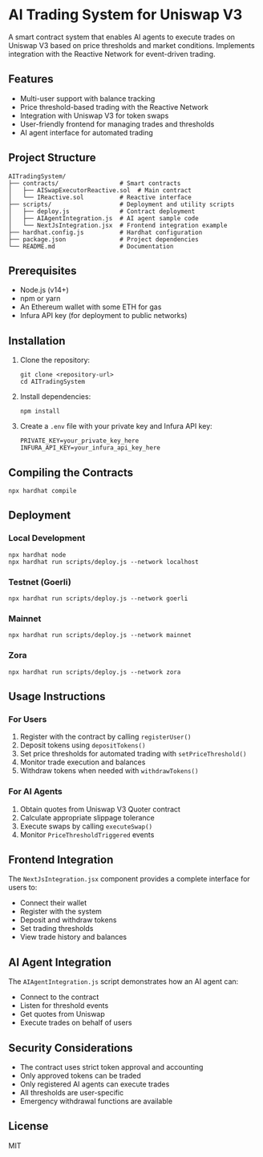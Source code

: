 # AI Trading System for Uniswap V3

A smart contract system that enables AI agents to execute trades on Uniswap V3 based on price thresholds and market conditions. Implements integration with the Reactive Network for event-driven trading.

## Features

- Multi-user support with balance tracking
- Price threshold-based trading with the Reactive Network
- Integration with Uniswap V3 for token swaps
- User-friendly frontend for managing trades and thresholds
- AI agent interface for automated trading

## Project Structure

```
AITradingSystem/
├── contracts/                 # Smart contracts
│   ├── AISwapExecutorReactive.sol  # Main contract
│   └── IReactive.sol          # Reactive interface
├── scripts/                   # Deployment and utility scripts
│   ├── deploy.js              # Contract deployment
│   ├── AIAgentIntegration.js  # AI agent sample code
│   └── NextJsIntegration.jsx  # Frontend integration example
├── hardhat.config.js          # Hardhat configuration
├── package.json               # Project dependencies
└── README.md                  # Documentation
```

## Prerequisites

- Node.js (v14+)
- npm or yarn
- An Ethereum wallet with some ETH for gas
- Infura API key (for deployment to public networks)

## Installation

1. Clone the repository:
   ```
   git clone <repository-url>
   cd AITradingSystem
   ```

2. Install dependencies:
   ```
   npm install
   ```

3. Create a `.env` file with your private key and Infura API key:
   ```
   PRIVATE_KEY=your_private_key_here
   INFURA_API_KEY=your_infura_api_key_here
   ```

## Compiling the Contracts

```
npx hardhat compile
```

## Deployment

### Local Development
```
npx hardhat node
npx hardhat run scripts/deploy.js --network localhost
```

### Testnet (Goerli)
```
npx hardhat run scripts/deploy.js --network goerli
```

### Mainnet
```
npx hardhat run scripts/deploy.js --network mainnet
```

### Zora
```
npx hardhat run scripts/deploy.js --network zora
```

## Usage Instructions

### For Users

1. Register with the contract by calling `registerUser()`
2. Deposit tokens using `depositTokens()`
3. Set price thresholds for automated trading with `setPriceThreshold()`
4. Monitor trade execution and balances
5. Withdraw tokens when needed with `withdrawTokens()`

### For AI Agents

1. Obtain quotes from Uniswap V3 Quoter contract
2. Calculate appropriate slippage tolerance
3. Execute swaps by calling `executeSwap()`
4. Monitor `PriceThresholdTriggered` events

## Frontend Integration

The `NextJsIntegration.jsx` component provides a complete interface for users to:

- Connect their wallet
- Register with the system
- Deposit and withdraw tokens
- Set trading thresholds
- View trade history and balances

## AI Agent Integration

The `AIAgentIntegration.js` script demonstrates how an AI agent can:

- Connect to the contract
- Listen for threshold events
- Get quotes from Uniswap
- Execute trades on behalf of users

## Security Considerations

- The contract uses strict token approval and accounting
- Only approved tokens can be traded
- Only registered AI agents can execute trades
- All thresholds are user-specific
- Emergency withdrawal functions are available

## License

MIT 